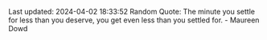 Last updated: 2024-04-02 18:33:52
Random Quote: The minute you settle for less than you deserve, you get even less than you settled for. - Maureen Dowd